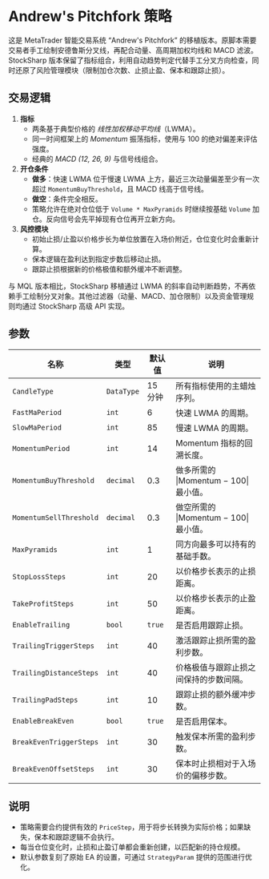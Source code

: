 # Andrew's Pitchfork 策略

这是 MetaTrader 智能交易系统 “Andrew's Pitchfork” 的移植版本。原脚本需要交易者手工绘制安德鲁斯分叉线，再配合动量、高周期加权均线和 MACD 滤波。StockSharp 版本保留了指标组合，利用自动趋势判定代替手工分叉方向检查，同时还原了风险管理模块（限制加仓次数、止损止盈、保本和跟踪止损）。

## 交易逻辑

1. **指标**
   - 两条基于典型价格的 *线性加权移动平均线*（LWMA）。
   - 同一时间框架上的 *Momentum* 振荡指标，使用与 100 的绝对偏差来评估强度。
   - 经典的 *MACD (12, 26, 9)* 与信号线组合。
2. **开仓条件**
   - **做多**：快速 LWMA 位于慢速 LWMA 上方，最近三次动量偏差至少有一次超过 `MomentumBuyThreshold`，且 MACD 线高于信号线。
   - **做空**：条件完全相反。
   - 策略允许在绝对仓位低于 `Volume * MaxPyramids` 时继续按基础 `Volume` 加仓。反向信号会先平掉现有仓位再开立新方向。
3. **风控模块**
   - 初始止损/止盈以价格步长为单位放置在入场价附近，仓位变化时会重新计算。
   - 保本逻辑在盈利达到指定步数后移动止损。
   - 跟踪止损根据新的价格极值和额外缓冲不断调整。

与 MQL 版本相比，StockSharp 移植通过 LWMA 的斜率自动判断趋势，不再依赖手工绘制分叉对象。其他过滤器（动量、MACD、加仓限制）以及资金管理规则均通过 StockSharp 高级 API 实现。

## 参数

| 名称 | 类型 | 默认值 | 说明 |
|------|------|--------|------|
| `CandleType` | `DataType` | 15 分钟 | 所有指标使用的主蜡烛序列。 |
| `FastMaPeriod` | `int` | 6 | 快速 LWMA 的周期。 |
| `SlowMaPeriod` | `int` | 85 | 慢速 LWMA 的周期。 |
| `MomentumPeriod` | `int` | 14 | Momentum 指标的回溯长度。 |
| `MomentumBuyThreshold` | `decimal` | 0.3 | 做多所需的 \|Momentum − 100\| 最小值。 |
| `MomentumSellThreshold` | `decimal` | 0.3 | 做空所需的 \|Momentum − 100\| 最小值。 |
| `MaxPyramids` | `int` | 1 | 同方向最多可以持有的基础手数。 |
| `StopLossSteps` | `int` | 20 | 以价格步长表示的止损距离。 |
| `TakeProfitSteps` | `int` | 50 | 以价格步长表示的止盈距离。 |
| `EnableTrailing` | `bool` | `true` | 是否启用跟踪止损。 |
| `TrailingTriggerSteps` | `int` | 40 | 激活跟踪止损所需的盈利步数。 |
| `TrailingDistanceSteps` | `int` | 40 | 价格极值与跟踪止损之间保持的步数间隔。 |
| `TrailingPadSteps` | `int` | 10 | 跟踪止损的额外缓冲步数。 |
| `EnableBreakEven` | `bool` | `true` | 是否启用保本。 |
| `BreakEvenTriggerSteps` | `int` | 30 | 触发保本所需的盈利步数。 |
| `BreakEvenOffsetSteps` | `int` | 30 | 保本时止损相对于入场价的偏移步数。 |

## 说明

- 策略需要合约提供有效的 `PriceStep`，用于将步长转换为实际价格；如果缺失，保本和跟踪逻辑不会执行。
- 每当仓位变化时，止损和止盈订单都会重新创建，以匹配新的持仓规模。
- 默认参数复刻了原始 EA 的设置，可通过 `StrategyParam` 提供的范围进行优化。
